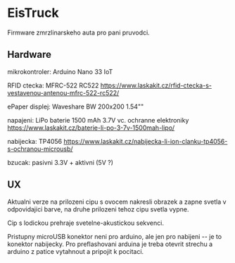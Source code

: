 # EisTruck

Firmware zmrzlinarskeho auta pro pani pruvodci.

## Hardware

mikrokontroler: Arduino Nano 33 IoT

RFID ctecka: MFRC-522 RC522
https://www.laskakit.cz/rfid-ctecka-s-vestavenou-antenou-mfrc-522-rc522/

ePaper displej: Waveshare BW 200x200 1.54""

napajeni: LiPo baterie 1500 mAh 3.7V vc. ochranne elektroniky
https://www.laskakit.cz/baterie-li-po-3-7v-1500mah-lipo/

nabijecka: TP4056
https://www.laskakit.cz/nabijecka-li-ion-clanku-tp4056-s-ochranou-microusb/

bzucak: pasivni 3.3V + aktivni (5V ?)

## UX

Aktualni verze na prilozeni cipu s ovocem nakresli obrazek a zapne svetla v odpovidajici barve, na druhe prilozeni tehoz cipu svetla vypne.

Cip s lodickou prehraje svetelne-akustickou sekvenci.

Pristupny microUSB konektor neni pro arduino, ale jen pro nabijeni -- je to konektor nabijecky. Pro preflashovani arduina je treba otevrit strechu a arduino z patice vytahnout a pripojit k pocitaci.
